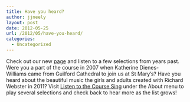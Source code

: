 ```yaml
---
title: Have you heard?
author: jjneely
layout: post
date: 2012-05-25
url: /2012/05/have-you-heard/
categories:
  - Uncategorized
---
```

Check out our new [page][1] and listen to a few selections from years past. Were you a part of the course in 2007 when Katherine Dienes-Williams came from Guilford Cathedral to join us at St Mary&#8217;s? Have you heard about the beautiful music the girls and adults created with Richard Webster in 2011? Visit [Listen to the Course Sing][1] under the About menu to play several selections and check back to hear more as the list grows!

[1]: /about/listen-to-the-course-sing/
